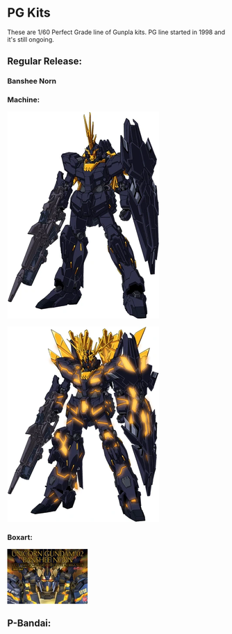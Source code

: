 # PG Kits

These are 1/60 Perfect Grade line of Gunpla kits. PG line started in 1998 and it's still ongoing.

## Regular Release:  

### Banshee Norn

### Machine:
![Banshee Norn](Rx-029.webp)

![Banshee Norn](Banshee_Norn_-_NT-D_Mode.webp)

### Boxart:
![Banshee Norn](PGUnicornGundamBansheeNorn.webp)

## P-Bandai:


